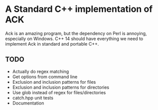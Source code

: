 A Standard C++ implementation of ACK
====================================

Ack is an amazing program, but the dependency on Perl is annoying, especially on
Windows.  C++ 14 should have everything we need to implement Ack in standard and
portable C++.

TODO
----

*   Actually do regex matching
*   Get options from command line
*   Exclusion and inclusion patterns for files
*   Exclusion and inclusion patterns for directories
*   Use glob instead of regex for files/directories
*   catch.hpp unit tests
*   Documentation
